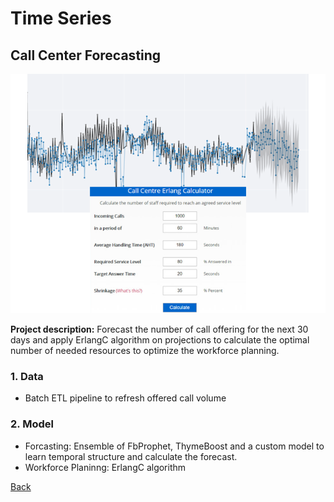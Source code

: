 # Time Series
## Call Center Forecasting
![](/images/ts_call_center.png)

**Project description:** Forecast the number of call offering for the next 30 days and apply ErlangC algorithm on projections to calculate the optimal number of needed resources to optimize the workforce planning. 

### 1. Data
* Batch ETL pipeline to refresh offered call volume

### 2. Model
* Forcasting: Ensemble of FbProphet, ThymeBoost and a custom model to learn temporal structure and calculate the forecast.
* Workforce Planinng: ErlangC algorithm 

[Back](https://cotedave.github.io/)
